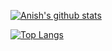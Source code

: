 [![Anish's github stats](https://github-readme-stats.vercel.app/api?username=brunocordioli072&count_private=true&show_icons=true)](https://github.com/brunocordioli072/github-readme-stats)

[![Top Langs](https://github-readme-stats.vercel.app/api/top-langs/?username=anishkny&layout=compact&count_private=true&show_icons=true)](https://github.com/brunocordioli072/github-readme-stats)

<!--
**anishkny/anishkny** is a ✨ _special_ ✨ repository because its `README.md` (this file) appears on your GitHub profile.

Here are some ideas to get you started:

- 🔭 I’m currently working on ...
- 🌱 I’m currently learning ...
- 👯 I’m looking to collaborate on ...
- 🤔 I’m looking for help with ...
- 💬 Ask me about ...
- 📫 How to reach me: ...
- 😄 Pronouns: ...
- ⚡ Fun fact: ...
-->

